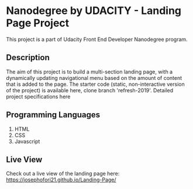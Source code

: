 # Nanodegree by UDACITY - Landing Page Project
This project is a part of Udacity Front End Developer Nanodegree program.

## Description

The aim of this project is to build a multi-section landing page, with a dynamically updating navigational menu based on the amount of content that is added to the page. The starter code (static, non-interactive version of the project) is available here, clone branch 'refresh-2019'. Detailed project specifications here

## Programming Languages
1.	HTML
2.	CSS
3.	Javascript

## Live View

Check out a live view of the landing page here: https://josephofori21.github.io/Landing-Page/
